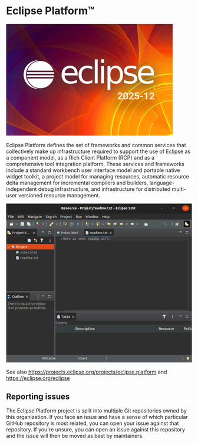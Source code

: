 # Eclipse Platform™

![splash](https://raw.githubusercontent.com/eclipse-platform/eclipse.platform/master/platform/org.eclipse.platform/splash.png)

Eclipse Platform defines the set of frameworks and common services that collectively make up infrastructure required to support the use of Eclipse as a component model, as a Rich Client Platform (RCP) and as a comprehensive tool integration platform. These services and frameworks include a standard workbench user interface model and portable native widget toolkit, a project model for managing resources, automatic resource delta management for incremental compilers and builders, language-independent debug infrastructure, and infrastructure for distributed multi-user versioned resource management.

![workbench](https://raw.githubusercontent.com/eclipse-platform/eclipse.platform.common/master/bundles/org.eclipse.platform.doc.isv/guide/images/workbench.png)

See also https://projects.eclipse.org/projects/eclipse.platform and https://eclipse.org/eclipse

## Reporting issues

The Eclipse Platform project is split into multiple Git repositories owned by this organization. If you face an issue and have a sense of which particular GitHub repository is most related, you can open your issue against that repository. If you're unsure, you can open an issue against this repository and the issue will then be moved as best by maintainers.
